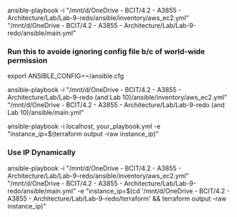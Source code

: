 ansible-playbook -i "/mnt/d/OneDrive - BCIT/4.2 - A3855 - Architecture/Lab/Lab-9-redo/ansible/inventory/aws_ec2.yml"  "/mnt/d/OneDrive - BCIT/4.2 - A3855 - Architecture/Lab/Lab-9-redo/ansible/main.yml"

### Run this to avoide ignoring config file b/c of world-wide permission
export ANSIBLE_CONFIG=~/ansible.cfg

ansible-playbook -i "/mnt/d/OneDrive - BCIT/4.2 - A3855 - Architecture/Lab/Lab-9-redo (and Lab 10)/ansible/inventory/aws_ec2.yml"  "/mnt/d/OneDrive - BCIT/4.2 - A3855 - Architecture/Lab/Lab-9-redo (and Lab 10)/ansible/main.yml"


ansible-playbook -i localhost, your_playbook.yml -e "instance_ip=$(terraform output -raw instance_ip)"

### Use IP Dynamically
ansible-playbook -i "/mnt/d/OneDrive - BCIT/4.2 - A3855 - Architecture/Lab/Lab-9-redo/ansible/inventory/aws_ec2.yml"  "/mnt/d/OneDrive - BCIT/4.2 - A3855 - Architecture/Lab/Lab-9-redo/ansible/main.yml" -e "instance_ip=$(cd '/mnt/d/OneDrive - BCIT/4.2 - A3855 - Architecture/Lab/Lab-9-redo/terraform' && terraform output -raw instance_ip)"

